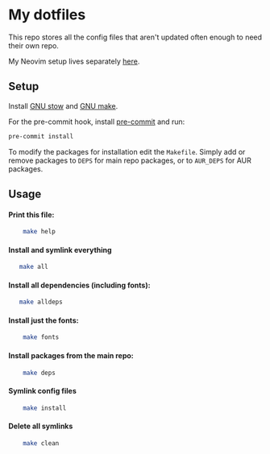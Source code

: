 # My dotfiles
This repo stores all the config files that aren't updated often enough to need
their own repo.

My Neovim setup lives separately [here](https://github.com/Yttrium-32/nvim-config).

## Setup
Install [GNU stow](https://www.gnu.org/software/stow/) and
[GNU make](https://www.gnu.org/software/make/).

For the pre-commit hook, install [pre-commit](https://pre-commit.com/#install)
and run:
```bash
pre-commit install
```

To modify the packages for installation edit the `Makefile`. Simply add or
remove packages to `DEPS` for main repo packages, or to `AUR_DEPS` for AUR
packages.

## Usage
#### Print this file:
```bash
    make help
```

#### Install and symlink everything
```bash
   make all
```

#### Install all dependencies (including fonts):
```bash
   make alldeps
```

#### Install just the fonts:
```bash
    make fonts
```

#### Install packages from the main repo:
```bash
    make deps
```

#### Symlink config files
```bash
    make install
```

#### Delete all symlinks
```bash
    make clean
```
